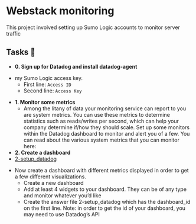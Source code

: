 # Webstack monitoring

This project involved setting up Sumo Logic accounts to monitor server traffic


## Tasks :page_with_curl:

* **0. Sign up for Datadog and install datadog-agent**
-  my Sumo Logic access key.
    * First line: `Access ID`
    * Second line: `Access Key`

* **1. Monitor some metrics**
  * Among the litany of data your monitoring service can report to you are system metrics. You can use these metrics to determine statistics such as reads/writes per second, which can help your company determine if/how they should scale. Set up some monitors within the Datadog dashboard to monitor and alert you of a few. You can read about the various system metrics that you can monitor here:
* **2. Create a dashboard**
* [2-setup_datadog](2-setup_datadog) 
- Now create a dashboard with different metrics displayed in order to get a few different visualizations.
	* Create a new dashboard
	* Add at least 4 widgets to your dashboard. They can be of any type and monitor whatever you’d like
	* Create the answer file 2-setup_datadog which has the dashboard_id on the first line. Note: in order to get the id of your dashboard, you may need to use Datadog’s API
